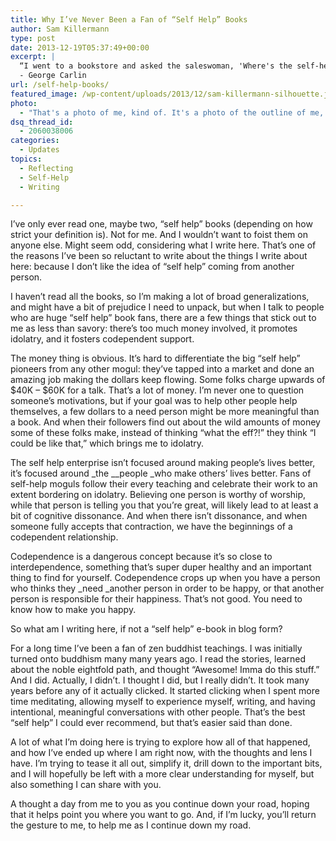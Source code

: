 ```yaml
---
title: Why I’ve Never Been a Fan of “Self Help” Books
author: Sam Killermann
type: post
date: 2013-12-19T05:37:49+00:00
excerpt: |
  “I went to a bookstore and asked the saleswoman, 'Where's the self-help section?' She said if she told me, it would defeat the purpose.” 
  - George Carlin
url: /self-help-books/
featured_image: /wp-content/uploads/2013/12/sam-killermann-silhouette.jpg
photo:
  - "That's a photo of me, kind of. It's a photo of the outline of me, and the prettiness behind."
dsq_thread_id:
  - 2060038006
categories:
  - Updates
topics:
  - Reflecting
  - Self-Help
  - Writing

---
```

I&#8217;ve only ever read one, maybe two, &#8220;self help&#8221; books (depending on how strict your definition is). Not for me. And I wouldn&#8217;t want to foist them on anyone else. Might seem odd, considering what I write here. That&#8217;s one of the reasons I&#8217;ve been so reluctant to write about the things I write about here: because I don&#8217;t like the idea of &#8220;self help&#8221; coming from another person.

I haven&#8217;t read all the books, so I&#8217;m making a lot of broad generalizations, and might have a bit of prejudice I need to unpack, but when I talk to people who are huge &#8220;self help&#8221; book fans, there are a few things that stick out to me as less than savory: there&#8217;s too much money involved, it promotes idolatry, and it fosters codependent support.

The money thing is obvious. It&#8217;s hard to differentiate the big &#8220;self help&#8221; pioneers from any other mogul: they&#8217;ve tapped into a market and done an amazing job making the dollars keep flowing. Some folks charge upwards of $40K &#8211; $60K for a talk. That&#8217;s a lot of money. I&#8217;m never one to question someone&#8217;s motivations, but if your goal was to help other people help themselves, a few dollars to a need person might be more meaningful than a book. And when their followers find out about the wild amounts of money some of these folks make, instead of thinking &#8220;what the eff?!&#8221; they think &#8220;I could be like that,&#8221; which brings me to idolatry.

The self help enterprise isn&#8217;t focused around making people&#8217;s lives better, it&#8217;s focused around _the __people _who make others&#8217; lives better. Fans of self-help moguls follow their every teaching and celebrate their work to an extent bordering on idolatry. Believing one person is worthy of worship, while that person is telling you that you&#8217;re great, will likely lead to at least a bit of cognitive dissonance. And when there isn&#8217;t dissonance, and when someone fully accepts that contraction, we have the beginnings of a codependent relationship.

Codependence is a dangerous concept because it&#8217;s so close to interdependence, something that&#8217;s super duper healthy and an important thing to find for yourself. Codependence crops up when you have a person who thinks they _need _another person in order to be happy, or that another person is responsible for their happiness. That&#8217;s not good. You need to know how to make you happy.

So what am I writing here, if not a &#8220;self help&#8221; e-book in blog form?

For a long time I&#8217;ve been a fan of zen buddhist teachings. I was initially turned onto buddhism many many years ago. I read the stories, learned about the noble eightfold path, and thought &#8220;Awesome! Imma do this stuff.&#8221; And I did. Actually, I didn&#8217;t. I thought I did, but I really didn&#8217;t. It took many years before any of it actually clicked. It started clicking when I spent more time meditating, allowing myself to experience myself, writing, and having intentional, meaningful conversations with other people. That&#8217;s the best &#8220;self help&#8221; I could ever recommend, but that&#8217;s easier said than done.

A lot of what I&#8217;m doing here is trying to explore how all of that happened, and how I&#8217;ve ended up where I am right now, with the thoughts and lens I have. I&#8217;m trying to tease it all out, simplify it, drill down to the important bits, and I will hopefully be left with a more clear understanding for myself, but also something I can share with you.

A thought a day from me to you as you continue down your road, hoping that it helps point you where you want to go. And, if I&#8217;m lucky, you&#8217;ll return the gesture to me, to help me as I continue down my road.